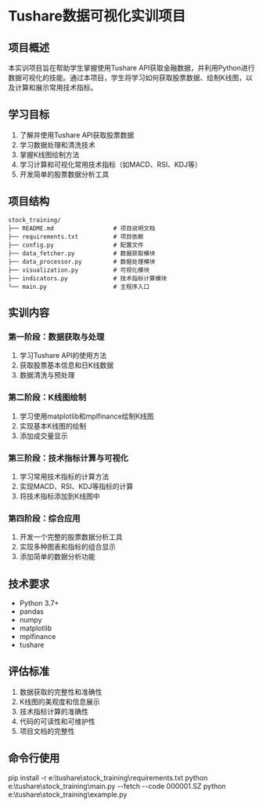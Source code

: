 # Tushare数据可视化实训项目

## 项目概述

本实训项目旨在帮助学生掌握使用Tushare API获取金融数据，并利用Python进行数据可视化的技能。通过本项目，学生将学习如何获取股票数据、绘制K线图，以及计算和展示常用技术指标。

## 学习目标

1. 了解并使用Tushare API获取股票数据
2. 学习数据处理和清洗技术
3. 掌握K线图绘制方法
4. 学习计算和可视化常用技术指标（如MACD、RSI、KDJ等）
5. 开发简单的股票数据分析工具

## 项目结构

```
stock_training/
├── README.md                 # 项目说明文档
├── requirements.txt          # 项目依赖
├── config.py                 # 配置文件
├── data_fetcher.py           # 数据获取模块
├── data_processor.py         # 数据处理模块
├── visualization.py          # 可视化模块
├── indicators.py             # 技术指标计算模块
└── main.py                   # 主程序入口
```

## 实训内容

### 第一阶段：数据获取与处理

1. 学习Tushare API的使用方法
2. 获取股票基本信息和日K线数据
3. 数据清洗与预处理

### 第二阶段：K线图绘制

1. 学习使用matplotlib和mplfinance绘制K线图
2. 实现基本K线图的绘制
3. 添加成交量显示

### 第三阶段：技术指标计算与可视化

1. 学习常用技术指标的计算方法
2. 实现MACD、RSI、KDJ等指标的计算
3. 将技术指标添加到K线图中

### 第四阶段：综合应用

1. 开发一个完整的股票数据分析工具
2. 实现多种图表和指标的组合显示
3. 添加简单的数据分析功能

## 技术要求

- Python 3.7+
- pandas
- numpy
- matplotlib
- mplfinance
- tushare

## 评估标准

1. 数据获取的完整性和准确性
2. K线图的美观度和信息展示
3. 技术指标计算的准确性
4. 代码的可读性和可维护性
5. 项目文档的完整性

## 命令行使用
pip install -r e:\tushare\stock_training\requirements.txt
python e:\tushare\stock_training\main.py --fetch --code 000001.SZ
python e:\tushare\stock_training\example.py